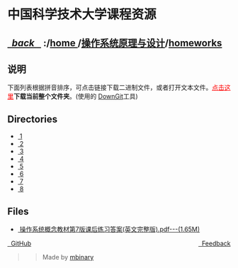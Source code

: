 
<!--
<head>
    <meta http-equiv="content-type" content="text/html; charset=utf-8">
    <title> 中国科学技术大学课程资源</title>
</head>
-->
# 中国科学技术大学课程资源

<div>
  <h2>
    <a href="../index.html">&nbsp;&nbsp;<i class="fa fa-level-up">back </i>&nbsp;&nbsp;</a>
    :/<a href="../../index.html">home <i class="fa fa-home"></i></a>/<a href="../index.html">操作系统原理与设计</a>/<a href="index.html">homeworks</a>
  </h2>
</div>

## 说明
下面列表根据拼音排序，可点击链接下载二进制文件，或者打开文本文件。<a href="http://downgit.zhoudaxiaa.com/#/home?url=https://github.com/USTC-Resource/USTC-Course/tree/master/操作系统原理与设计/homeworks" style="color:red">点击这里</a>**下载当前整个文件夹**。(使用的 [DownGit](downgit.zhoudaxiaa.com)工具)

## Directories
<ul><li><a href="1/index.html"><i class="fa fa-folder"></i>&nbsp;1</a></li>
<li><a href="2/index.html"><i class="fa fa-folder"></i>&nbsp;2</a></li>
<li><a href="3/index.html"><i class="fa fa-folder"></i>&nbsp;3</a></li>
<li><a href="4/index.html"><i class="fa fa-folder"></i>&nbsp;4</a></li>
<li><a href="5/index.html"><i class="fa fa-folder"></i>&nbsp;5</a></li>
<li><a href="6/index.html"><i class="fa fa-folder"></i>&nbsp;6</a></li>
<li><a href="7/index.html"><i class="fa fa-folder"></i>&nbsp;7</a></li>
<li><a href="8/index.html"><i class="fa fa-folder"></i>&nbsp;8</a></li></ul>

## Files
<ul><li><a href="https://raw.githubusercontent.com/USTC-Resource/USTC-Course/master/操作系统原理与设计/homeworks/操作系统概念教材第7版课后练习答案(英文完整版).pdf"><i class="fa fa-file-pdf-o"></i>&nbsp;操作系统概念教材第7版课后练习答案(英文完整版).pdf---(1.65M)</a></li></ul>

<div style="text-decration:underline;display:inline">
  <a href="https://github.com/USTC-Resource/USTC-Course.git" target="_blank" rel="external"><i class="fa fa-github"></i>&nbsp; GitHub</a>
  <a href="mailto:&#122;huheqin1@gmail?subject=反馈与建议" style="float:right" target="_blank" rel="external"><i class="fa fa-envelope"></i>&nbsp; Feedback</a>
</div>

>>Made by [mbinary](https://mbinary.xyz)


